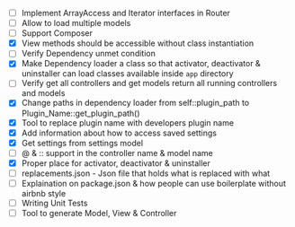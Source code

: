 - [ ] Implement ArrayAccess and Iterator interfaces in Router
- [ ] Allow to load multiple models
- [ ] Support Composer
- [x] View methods should be accessible without class instantiation
- [ ] Verify Dependency unmet condition
- [x] Make Dependency loader a class so that activator, deactivator & uninstaller can load classes available inside `app` directory
- [ ] Verify get all controllers and get models return all running controllers and models
- [x] Change paths in dependency loader from self::plugin_path to Plugin_Name::get_plugin_path()
- [x] Tool to replace plugin name with developers plugin name
- [x] Add information about how to access saved settings
- [x] Get settings from settings model
- [ ] @ & :: support in the controller name & model name
- [x] Proper place for activator, deactivator & uninstaller
- [ ] replacements.json - Json file that holds what is replaced with what
- [ ] Explaination on package.json & how people can use boilerplate without airbnb style
- [ ] Writing Unit Tests
- [ ] Tool to generate Model, View & Controller